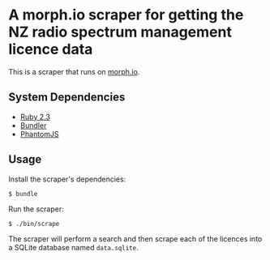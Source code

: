 # A morph.io scraper for getting the NZ radio spectrum management licence data

This is a scraper that runs on
[morph.io](https://morph.io/tatey/new-zealand-radio-spectrum-licenses).

## System Dependencies

* [Ruby 2.3](https://www.ruby-lang.org)
* [Bundler](https://rubygems.org/gems/bundler)
* [PhantomJS](http://phantomjs.org)

## Usage

Install the scraper's dependencies:

    $ bundle

Run the scraper:

    $ ./bin/scrape

The scraper will perform a search and then scrape each of the licences into
a SQLite database named `data.sqlite`.

